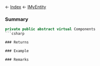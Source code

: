← [Index](Api-Index) ← [IMyEntity](VRage.Game.ModAPI.Ingame.IMyEntity)

### Summary

```csharp
private public abstract virtual Components
```csharp

### Returns

### Example

### Remarks


